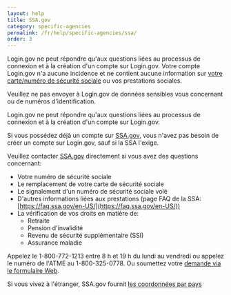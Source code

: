 ```yaml
---
layout: help
title: SSA.gov
category: specific-agencies
permalink: /fr/help/specific-agencies/ssa/
order: 3
---
```

Login.gov ne peut répondre qu'aux questions liées au processus de connexion et à la création d'un compte sur Login.gov. Votre compte Login.gov n'a aucune incidence et ne contient aucune information sur [votre carte/numéro de sécurité sociale](https://www.ssa.gov/) ou vos prestations sociales.

Veuillez ne pas envoyer à Login.gov de données sensibles vous concernant ou de numéros d'identification.

Login.gov ne peut répondre qu'aux questions liées au processus de connexion et à la création d'un compte sur Login.gov.

Si vous possédez déjà un compte sur [SSA.gov](https://www.ssa.gov/), vous n'avez pas besoin de créer un compte sur Login.gov, sauf si la SSA l'exige.

Veuillez contacter [SSA.gov](https://www.ssa.gov/) directement si vous avez des questions concernant:

* Votre numéro de sécurité sociale
* Le remplacement de votre carte de sécurité sociale
* Le signalement d'un numéro de sécurité sociale volé
* D'autres informations liées aux prestations (page FAQ de la SSA: [https://faq.ssa.gov/en-US/](https://faq.ssa.gov/en-US/))
* La vérification de vos droits en matière de:
    * Retraite
    * Pension d'invalidité
    * Revenu de sécurité supplémentaire (SSI)
    * Assurance maladie

Appelez le 1-800-772-1213 entre 8 h et 19 h du lundi au vendredi ou appelez le numéro de l'ATME au 1-800-325-0778. Ou soumettez votre [demande via le formulaire Web](https://secure.ssa.gov/emailus/).

Si vous vivez à l'étranger, SSA.gov fournit [les coordonnées par pays](https://www.ssa.gov/foreign/)

